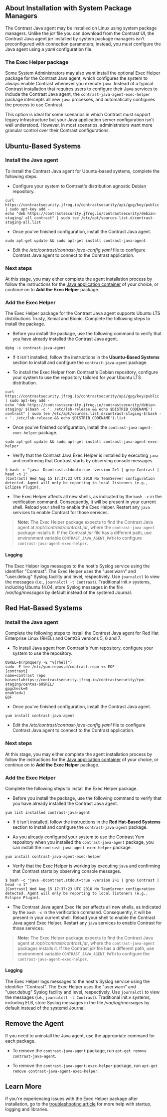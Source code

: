 <!--
title: "Java Agent Installation via Package Managers"
description: "Overview of Java agent installation with package managers"
tags: "installation Java agent linux package managers"
-->

## About Installation with System Package Managers

The Contrast Java agent may be installed on Linux using system package managers. Unlike the *jar* file you can download from the Contrast UI, the Contrast Java agent *jar* installed by system package managers isn't preconfigured with connection parameters; instead, you must configure the Java agent using a *yaml* configuration file. <!-- Add YAML [Configuration doc](_________) -->

### The Exec Helper package 

Some System Administrators may also want install the optional Exec Helper package for the Contrast Java agent, which configures the system to always enable Contrast whenever you execute `java`. Instead of a typical Contrast installation that requires users to configure their Java services to include the Contrast Java agent, the `contrast-java-agent-exec-helper` package intercepts all new `java` processes, and automatically configures the process to use Contrast. 

This option is ideal for some scenarios in which Contrast must support legacy infrastructure but your Java application server configuration isn't well understood. However, in most scenarios, administrators want more granular control over their Contrast configurations.

## Ubuntu-Based Systems

### Install the Java agent 

To install the Contrast Java agent for Ubuntu-based systems, complete the following steps. 

* Configure your system to Contrast's distribution agnostic Debian repository. 

```
curl https://contrastsecurity.jfrog.io/contrastsecurity/api/gpg/key/public | sudo apt-key add -
echo "deb https://contrastsecurity.jfrog.io/contrastsecurity/debian-staging/ all contrast" | sudo tee /etc/apt/sources.list.d/contrast-staging-all.list
```

* Once you've finished configuration, install the Contrast Java agent.

```
sudo apt-get update && sudo apt-get install contrast-java-agent
```

* Edit the */etc/contrast/contrast-java-config.yaml* file to configure Contrast Java agent to connect to the Contrast application. <!-- (Go to the YAML [Configuration doc](_________) for more info.) -->

### Next steps

At this stage, you may either complete the agent installation process by follow the instructions for the [Java application container](installation-javainstall.html) of your choice, or continue on to **Add the Exec Helper** package. 

### Add the Exec Helper  

The Exec Helper package for the Contrast Java agent supports Ubuntu LTS distributions Trusty, Xenial and Bionic. Complete the following steps to install the package. 

* Before you install the package, use the following command to verify that you have already installed the Contrast Java agent. 

```
dpkg -s contrast-java-agent
```

* If it isn't installed, follow the instructions in the **Ubuntu-Based Systems** section to install and configure the `contrast-java-agent` package. 

* To install the Exec Helper from Contrast's Debian repository, configure your system to use the repository tailored for your Ubuntu LTS distribution.

```
curl https://contrastsecurity.jfrog.io/contrastsecurity/api/gpg/key/public | sudo apt-key add -
echo "deb https://contrastsecurity.jfrog.io/contrastsecurity/debian-staging/ $(bash -c '. /etc/lsb-release && echo $DISTRIB_CODENAME') contrast" | sudo tee /etc/apt/sources.list.d/contrast-staging-$(bash -c '. /etc/lsb-release && echo $DISTRIB_CODENAME').list
```

* Once you've finished configuration, install the `contrast-java-agent-exec-helper` package.

```
sudo apt-get update && sudo apt-get install contrast-java-agent-exec-helper
```

* Verify that the Contrast Java Exec Helper is installed by executing `java` and confirming that Contrast starts by observing console messages.

```
$ bash -c "java -Dcontrast.stdout=true -version 2>1 | grep Contrast | head -n 1"
[Contrast] Wed Aug 15 17:37:23 UTC 2018 No TeamServer configuration detected. Agent will only be reporting to local listeners (e.g., Eclipse Plugin).
```

* The Exec Helper affects all new shells, as indicated by the `bash -c` in the verification command. Consequently, it will be present in your current shell. Reload your shell to enable the Exec Helper. Restart any `java` services to enable Contrast for those services.

> **Note:** The Exec Helper package expects to find the Contrast Java agent at */opt/contrast/contrast.jar*, where the `contrast-java-agent` package installs it. If the Contrast *jar* file has a different path, use environment variable `CONTRAST_JAVA_AGENT_PATH` to configure `contrast-java-agent-exec-helper`.

#### Logging 

The Exec Helper logs messages to the host's Syslog service using the identifier "Contrast". The Exec Helper uses the "user.warn" and "user.debug" Syslog facility and level, respectively. Use `journalctl` to view the messages (i.e., `journalctl -t Contrast`). Traditional init.v systems, including Ubuntu 14.04, store Syslog messages in the file */var/log/messages* by default instead of the systemd Journal.


## Red Hat-Based Systems

### Install the Java agent 

Complete the following steps to install the Contrast Java agent for Red Hat Enterprise Linux (RHEL) and CentOS versions 5, 6 and 7.

* To install Java agent from Contrast's Yum repository, configure your system to use the repository.

```
OSREL=$(rpmquery -E "%{rhel}")
sudo -E tee /etc/yum.repos.d/contrast.repo << EOF
[contrast]
name=contrast repo
baseurl=https://contrastsecurity.jfrog.io/contrastsecurity/rpm-staging/centos-$OSREL/
gpgcheck=0
enabled=1
EOF
```

* Once you've finished configuration, install the Contrast Java agent.

```
yum install contrast-java-agent
```

* Edit the */etc/contrast/contrast-java-config.yaml* file to configure Contrast Java agent to connect to the Contrast application. <!-- (Go to the YAML [Configuration doc](_________) for more info.) -->

### Next steps

At this stage, you may either complete the agent installation process by follow the instructions for the [Java application container](installation-javainstall.html) of your choice, or continue on to **Add the Exec Helper** package. 

### Add the Exec Helper  

Complete the following steps to install the Exec Helper package. 

* Before you install the package, use the following command to verify that you have already installed the Contrast Java agent.

```
yum list installed contrast-java-agent
```

* If it isn't installed, follow the instructions in the **Red Hat-Based Systems** section to install and configure the `contrast-java-agent` package. 

* As you already configured your system to use the Contrast Yum repository when you installed the `contrast-java-agent` package, you can install the `contrast-java-agent-exec-helper` package.

```
yum install contrast-java-agent-exec-helper
```

* Verify that the Exec Helper is working by executing `java` and confirming that Contrast starts by observing console messages.

```
$ bash -c "java -Dcontrast.stdout=true -version 2>1 | grep Contrast | head -n 1"
[Contrast] Wed Aug 15 17:37:23 UTC 2018 No TeamServer configuration detected. Agent will only be reporting to local listeners (e.g., Eclipse Plugin).
```

* The Contrast Java agent Exec Helper affects all new shells, as indicated by the `bash -c` in the verification command. Consequently, it will be present in your current shell. Reload your shell to enable the Contrast Java agent Exec Helper. Restart any `java` services to enable Contrast for those services.

> **Note:** The Exec Helper package expects to find the Contrast Java agent at */opt/contrast/contrast.jar*, where the `contrast-java-agent` packages installs it. If the Contrast *jar* file has a different path, use environment variable `CONTRAST_JAVA_AGENT_PATH` to configure the `contrast-java-agent-exec-helper`.

#### Logging

The Exec Helper logs messages to the host's Syslog service using the identifier "Contrast". The Exec Helper uses the "user.warn" and "user.debug" Syslog facility and level, respectively. Use `journalctl` to view the messages (i.e., `journalctl -t Contrast`). Traditional init.v systems, including EL6, store Syslog messages in the file */var/log/messages* by default instead of the systemd Journal.

## Remove the Agent

If you need to uninstall the Java agent, use the appropriate command for each package. 

* To remove the `contrast-java-agent` package, run `apt-get remove contrast-java-agent`. 

* To remove the `contrast-java-agent-exec-helper` package, run `apt-get remove contrast-java-agent-exec-helper`. 

## Learn More 

If you're experiencing issues with the Exec Helper package after installation, go to the [troubleshooting article](troubleshooting-javainstall.html#java-exec) for more help with startup, logging and libraries. 

